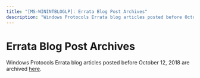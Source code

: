 ```yaml
---
title: "[MS-WININTBLOGLP]: Errata Blog Post Archives"
description: "Windows Protocols Errata blog articles posted before October 12, 2018 are archived here."
---
```


# Errata Blog Post Archives

<p> </p>
<p>Windows Protocols Errata blog articles posted before October
12, 2018 are archived <span><a href="https://aka.ms/protocolblogarchives">here</a></span>.</p>


                